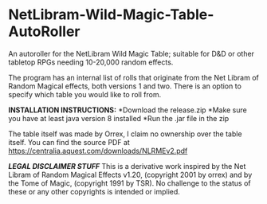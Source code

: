 # NetLibram-Wild-Magic-Table-AutoRoller
An autoroller for the NetLibram Wild Magic Table; suitable for D&amp;D or other tabletop RPGs needing 10-20,000 random effects.

The program has an internal list of rolls that originate from the Net Libram of Random Magical effects, both versions 1 and two. There is an option to specify which table you would like to roll from. 

**INSTALLATION INSTRUCTIONS:**
*Download the release.zip
*Make sure you have at least java version 8 installed
*Run the .jar file in the zip

The table itself was made by Orrex, I claim no ownership over the table itself. You can find the source PDF at
https://centralia.aquest.com/downloads/NLRMEv2.pdf

***LEGAL DISCLAIMER STUFF***
This is a derivative work inspired by the Net Libram of Random Magical Effects v1.20, (copyright 2001 by orrex)
and by the Tome of Magic, (copyright 1991 by TSR). No challenge to the status of these or any other copyrights is
intended or implied.
